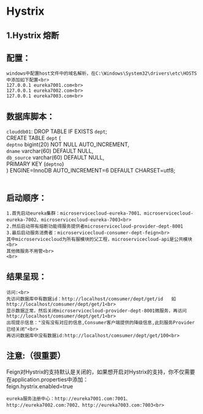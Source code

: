 # Hystrix
## 1.Hystrix 熔断
## 配置：
	windows中配置host文件中的域名解析，在C:\Windows\System32\drivers\etc\HOSTS中添加如下配置<br>
	127.0.0.1 eureka7001.com<br>
	127.0.0.1 eureka7002.com<br>
	127.0.0.1 eureka7003.com<br>
## 数据库脚本：
```clouddb01```:
DROP TABLE IF EXISTS `dept`;<br>
CREATE TABLE `dept` (<br>
  `deptno` bigint(20) NOT NULL AUTO_INCREMENT,<br>
  `dname` varchar(60) DEFAULT NULL,<br>
  `db_source` varchar(60) DEFAULT NULL,<br>
  PRIMARY KEY (`deptno`)<br>
) ENGINE=InnoDB AUTO_INCREMENT=6 DEFAULT CHARSET=utf8;<br>
<br>

## 启动顺序：<br>
	1.首先启动eureka集群：microservicecloud-eureka-7001、microservicecloud-eureka-7002、microservicecloud-eureka-7003<br>
	2.然后启动带有熔断功能得服务提供者microservicecloud-provider-dept-8001
	3.最后启动服务消费者：microservicecloud-consumer-dept-feign<br>
	其中microservicecloud为所有服模块的父工程，microservicecloud-api是公共模块<br>
	其他微服务不用管<br>
	<br>
## 结果呈现：
	访问:<br>
    先访问数据库中有数据id：http://localhost/comsumer/dept/get/id   如http://localhost/comsumer/dept/get/1<br>
    显示数据正常，然后关闭microservicecloud-provider-dept-8001微服务，再访问http://localhost/comsumer/dept/get/1<br>
    出现提示信息："没有没有对应的信息,Consumer客户端提供的降级信息,此刻服务Provider已经关闭"<br>
    再访问数据库中没有数据id:http://localhost/comsumer/dept/get/100<br>
## 注意:（很重要）
  Feign对Hystrix的支持默认是关闭的，如果想开启对Hystrix的支持，你不仅需要在application.properties中添加：<br>
  feign.hystrix.enabled=true<br>
  
	eureka服务注册中心：http://eureka7001.com:7001、http://eureka7002.com:7002、http://eureka7003.com:7003<br>
